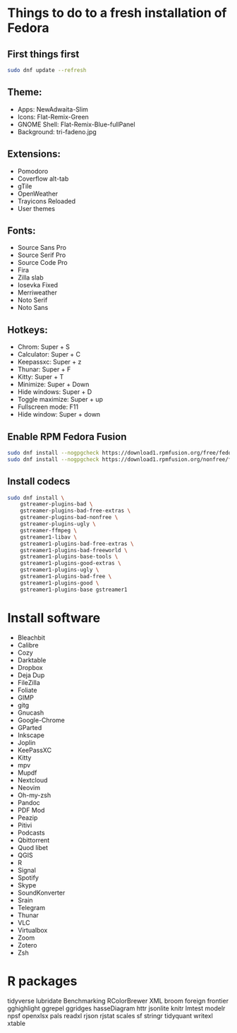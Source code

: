 # Things to do to a fresh installation of Fedora

## First things first

```bash
sudo dnf update --refresh
```

## Theme:
- Apps: NewAdwaita-Slim
- Icons: Flat-Remix-Green
- GNOME Shell: Flat-Remix-Blue-fullPanel
- Background: tri-fadeno.jpg

## Extensions:
- Pomodoro
- Coverflow alt-tab
- gTile
- OpenWeather
- Trayicons Reloaded
- User themes

## Fonts:
- Source Sans Pro
- Source Serif Pro
- Source Code Pro
- Fira
- Zilla slab
- Iosevka Fixed
- Merriweather
- Noto Serif
- Noto Sans

## Hotkeys:
- Chrom: Super + S
- Calculator: Super + C
- Keepassxc: Super + z
- Thunar: Super + F
- Kitty: Super + T
- Minimize: Super + Down
- Hide windows: Super + D
- Toggle maximize: Super + up
- Fullscreen mode: F11
- Hide window: Super + down


## Enable RPM Fedora Fusion

```bash
sudo dnf install --nogpgcheck https://download1.rpmfusion.org/free/fedora/rpmfusion-free-release-33.noarch.rpm
sudo dnf install --nogpgcheck https://download1.rpmfusion.org/nonfree/fedora/rpmfusion-nonfree-release-t1.noarch.rpm
```

## Install codecs

```bash
sudo dnf install \
	gstreamer-plugins-bad \
	gstreamer-plugins-bad-free-extras \
	gstreamer-plugins-bad-nonfree \
	gstreamer-plugins-ugly \
	gstreamer-ffmpeg \
	gstreamer1-libav \
	gstreamer1-plugins-bad-free-extras \
	gstreamer1-plugins-bad-freeworld \
	gstreamer1-plugins-base-tools \
	gstreamer1-plugins-good-extras \
	gstreamer1-plugins-ugly \
	gstreamer1-plugins-bad-free \
	gstreamer1-plugins-good \
	gstreamer1-plugins-base gstreamer1
```

# Install software
- Bleachbit
- Calibre
- Cozy
- Darktable
- Dropbox
- Deja Dup
- FileZilla
- Foliate
- GIMP
- gitg
- Gnucash
- Google-Chrome
- GParted
- Inkscape
- Joplin
- KeePassXC
- Kitty
- mpv
- Mupdf
- Nextcloud
- Neovim
- Oh-my-zsh
- Pandoc
- PDF Mod
- Peazip
- Pitivi
- Podcasts
- Qbittorrent
- Quod libet
- QGIS
- R
- Signal
- Spotify
- Skype
- SoundKonverter
- Srain
- Telegram
- Thunar
- VLC
- Virtualbox
- Zoom
- Zotero
- Zsh

# R packages
tidyverse
lubridate
Benchmarking
RColorBrewer
XML
broom
foreign
frontier
gghighlight
ggrepel
ggridges
hasseDiagram
httr
jsonlite
knitr
lmtest
modelr
npsf
openxlsx
pals
readxl
rjson
rjstat
scales
sf
stringr
tidyquant
writexl
xtable
